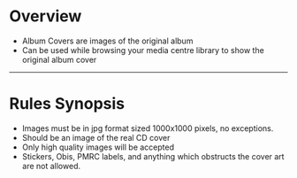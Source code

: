 # **Overview**

* Album Covers are images of the original album
* Can be used while browsing your media centre library to show the original album cover

---

# **Rules Synopsis**

* Images must be in jpg format sized 1000x1000 pixels, no exceptions.
* Should be an image of the real CD cover
* Only high quality images will be accepted
* Stickers, Obis, PMRC labels, and anything which obstructs the cover art are not allowed.
